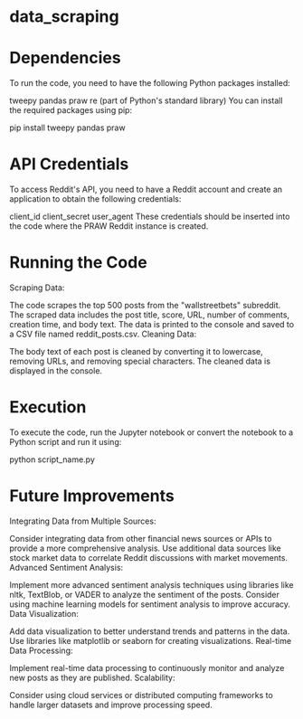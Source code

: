 # data_scraping

# Dependencies
To run the code, you need to have the following Python packages installed:

tweepy
pandas
praw
re (part of Python's standard library)
You can install the required packages using pip:

pip install tweepy pandas praw
# API Credentials
To access Reddit's API, you need to have a Reddit account and create an application to obtain the following credentials:

client_id
client_secret
user_agent
These credentials should be inserted into the code where the PRAW Reddit instance is created.

# Running the Code
Scraping Data:

The code scrapes the top 500 posts from the "wallstreetbets" subreddit.
The scraped data includes the post title, score, URL, number of comments, creation time, and body text.
The data is printed to the console and saved to a CSV file named reddit_posts.csv.
Cleaning Data:

The body text of each post is cleaned by converting it to lowercase, removing URLs, and removing special characters.
The cleaned data is displayed in the console.
# Execution
To execute the code, run the Jupyter notebook or convert the notebook to a Python script and run it using:

python script_name.py
# Future Improvements
Integrating Data from Multiple Sources:

Consider integrating data from other financial news sources or APIs to provide a more comprehensive analysis.
Use additional data sources like stock market data to correlate Reddit discussions with market movements.
Advanced Sentiment Analysis:

Implement more advanced sentiment analysis techniques using libraries like nltk, TextBlob, or VADER to analyze the sentiment of the posts.
Consider using machine learning models for sentiment analysis to improve accuracy.
Data Visualization:

Add data visualization to better understand trends and patterns in the data.
Use libraries like matplotlib or seaborn for creating visualizations.
Real-time Data Processing:

Implement real-time data processing to continuously monitor and analyze new posts as they are published.
Scalability:

Consider using cloud services or distributed computing frameworks to handle larger datasets and improve processing speed.
